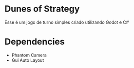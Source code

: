 # Dunes of Strategy
Esse é um jogo de turno simples criado utilizando Godot e C#
# Dependencies
- Phantom Camera
- Gui Auto Layout
